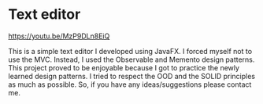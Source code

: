 # Text editor

https://youtu.be/MzP9DLn8EiQ

This is a simple text editor I developed using JavaFX. I forced myself not to use the MVC. Instead, I used the Observable and Memento design patterns.  This project proved to be enjoyable because I got to practice the newly learned design patterns. I tried to respect the OOD and the SOLID principles as much as possible. So, if you have any ideas/suggestions please contact me.
